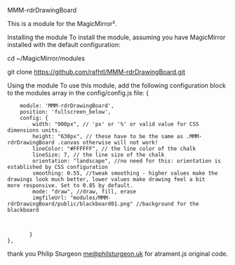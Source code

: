 MMM-rdrDrawingBoard

This is a module for the MagicMirror².


Installing the module
To install the module, assuming you have MagicMirror installed with the default configuration:

cd ~/MagicMirror/modules

git clone https://github.com/rafhtl/MMM-rdrDrawingBoard.git

Using the module
To use this module, add the following configuration block to the modules array in the config/config.js file:
{
        
        module: 'MMM-rdrDrawingBoard',
        position: 'fullscreen_below',
        config: {
            width: "900px", // 'px' or '%' or valid value for CSS dimensions units.
            height: "630px", // these have to be the same as .MMM-rdrDrawingBoard .canvas otherwise will not work!
            lineColor: "#FFFFFF", // the line color of the chalk
            lineSize: 7, // the line size of the chalk
            orientation: "landscape", //no need for this: orientation is established by CSS configuration
            smoothing: 0.55, //tweak smoothing - higher values make the drawings look much better, lower values make drawing feel a bit                                more responsive. Set to 0.85 by default.
            mode: "draw", //draw, fill, erase
            imgfileUrl: "modules/MMM-rdrDrawingBoard/public/blackboard01.png" //background for the blackboard

            

           }
    },



thank you Philip Sturgeon me@philsturgeon.uk for atrament.js original code.
